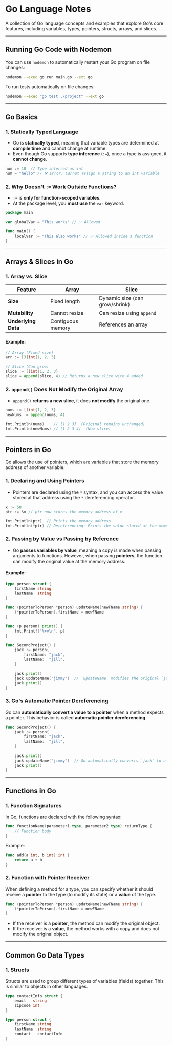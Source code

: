 # **Go Language Notes**

A collection of Go language concepts and examples that explore Go's core features, including variables, types, pointers, structs, arrays, and slices.

---

## **Running Go Code with Nodemon**

You can use `nodemon` to automatically restart your Go program on file changes:

```sh
nodemon --exec go run main.go --ext go
```

To run tests automatically on file changes:

```sh
nodemon --exec "go test ./project" --ext go
```

---

## **Go Basics**

### **1. Statically Typed Language**

- Go is **statically typed**, meaning that variable types are determined at **compile time** and cannot change at runtime.  
- Even though Go supports **type inference** (`:=`), once a type is assigned, it **cannot change**.

```go
num := 10  // Type inferred as int
num = "hello" // ❌ Error: Cannot assign a string to an int variable
```

### **2. Why Doesn't `:=` Work Outside Functions?**

- `:=` is **only for function-scoped variables**.  
- At the package level, you **must use** the `var` keyword.

```go
package main

var globalVar = "This works" // ✅ Allowed

func main() {
    localVar := "This also works" // ✅ Allowed inside a function
}
```

---

## **Arrays & Slices in Go**

### **1. Array vs. Slice**

| Feature  | Array | Slice |
|----------|------------|------------|
| **Size**  | Fixed length | Dynamic size (can grow/shrink) |
| **Mutability** | Cannot resize | Can resize using `append` |
| **Underlying Data** | Contiguous memory | References an array |

#### Example:

```go
// Array (Fixed size)
arr := [3]int{1, 2, 3} 

// Slice (Can grow)
slice := []int{1, 2, 3}
slice = append(slice, 4) // Returns a new slice with 4 added
```

### **2. `append()` Does Not Modify the Original Array**

- `append()` **returns a new slice**, it does **not modify** the original one.

```go
nums := []int{1, 2, 3}
newNums := append(nums, 4)

fmt.Println(nums)    // [1 2 3]  (Original remains unchanged)
fmt.Println(newNums) // [1 2 3 4]  (New slice)
```

---

## **Pointers in Go**

Go allows the use of pointers, which are variables that store the memory address of another variable.

### **1. Declaring and Using Pointers**

- Pointers are declared using the `*` syntax, and you can access the value stored at that address using the `*` dereferencing operator.

```go
x := 58
ptr := &x // ptr now stores the memory address of x

fmt.Println(ptr)  // Prints the memory address
fmt.Println(*ptr) // Dereferencing: Prints the value stored at the memory address (58)
```

### **2. Passing by Value vs Passing by Reference**

- Go **passes variables by value**, meaning a copy is made when passing arguments to functions. However, when passing **pointers**, the function can modify the original value at the memory address.

#### Example:
```go
type person struct {
    firstName string
    lastName  string
}

func (pointerToPerson *person) updateName(newFName string) {
    (*pointerToPerson).firstName = newFName
}

func (p person) print() {
    fmt.Printf("%+v\n", p)
}

func SecondProject() {
    jack := person{
        firstName: "jack",
        lastName:  "jill",
    }

    jack.print()
    jack.updateName("jimmy")  // `updateName` modifies the original `jack` using a pointer
    jack.print()
}
```

### **3. Go's Automatic Pointer Dereferencing**

Go can **automatically convert a value to a pointer** when a method expects a pointer. This behavior is called **automatic pointer dereferencing**.

```go
func SecondProject() {
    jack := person{
        firstName: "jack",
        lastName:  "jill",
    }
    
    jack.print()
    jack.updateName("jimmy")  // Go automatically converts `jack` to a pointer
    jack.print()
}
```

---

## **Functions in Go**

### **1. Function Signatures**

In Go, functions are declared with the following syntax:

```go
func functionName(parameter1 type, parameter2 type) returnType {
    // Function body
}
```

Example:
```go
func add(a int, b int) int {
    return a + b
}
```

### **2. Function with Pointer Receiver**

When defining a method for a type, you can specify whether it should receive a **pointer** to the type (to modify its state) or a **value** of the type.

```go
func (pointerToPerson *person) updateName(newFName string) {
    (*pointerToPerson).firstName = newFName
}
```

- If the receiver is a **pointer**, the method can modify the original object.
- If the receiver is a **value**, the method works with a copy and does not modify the original object.

---

## **Common Go Data Types**

### **1. Structs**

Structs are used to group different types of variables (fields) together. This is similar to objects in other languages.

```go
type contactInfo struct {
    email   string
    zipcode int
}

type person struct {
    firstName string
    lastName  string
    contact   contactInfo
}
```